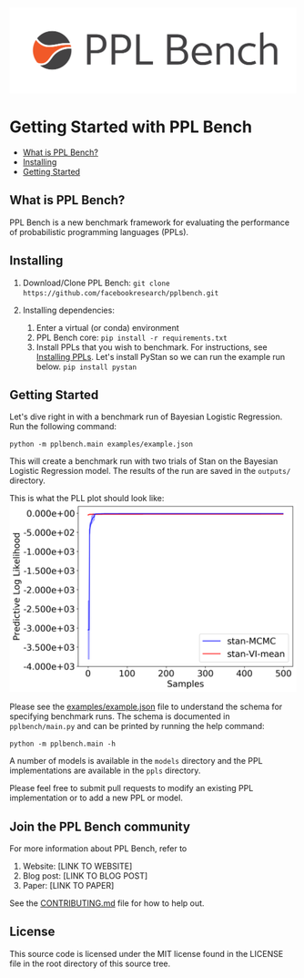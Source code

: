 ![](docs/figs/logo.png)


# Getting Started with PPL Bench

* [What is PPL Bench?](#what-is-ppl-bench?)
* [Installing](#installing)
* [Getting Started](#getting-started)



## What is PPL Bench?

PPL Bench is a new benchmark framework for evaluating the performance of probabilistic programming languages (PPLs).


## Installing

1. Download/Clone PPL Bench:
    `git clone https://github.com/facebookresearch/pplbench.git`

2. Installing dependencies:
    1. Enter a virtual (or conda) environment
    2. PPL Bench core:
        `pip install -r requirements.txt`
    3. Install PPLs that you wish to benchmark. For instructions, see [Installing PPLs](docs/ppl_installation_instructions.md). Let's install PyStan so we can run the example run below.
        `pip install pystan`

## Getting Started

Let's dive right in with a benchmark run of Bayesian Logistic Regression. Run the following command:

```
python -m pplbench.main examples/example.json
```

This will create a benchmark run with two trials of Stan on the Bayesian Logistic Regression model. The results of the run are saved in the `outputs/` directory.

This is what the PLL plot should look like:
![PLL plot of example run](docs/figs/example_pll.png)

Please see the [examples/example.json](examples/example.json) file to understand the schema for specifying benchmark runs. The schema is documented in `pplbench/main.py` and can be printed by running the help command:

```
python -m pplbench.main -h
```

A number of models is available in the `models` directory and the PPL implementations are available in the `ppls` directory.

Please feel free to submit pull requests to modify an existing PPL implementation or to add a new PPL or model.


## Join the PPL Bench community

 For more information about PPL Bench, refer to

1. Website: [LINK TO WEBSITE]
2. Blog post: [LINK TO BLOG POST]
3. Paper: [LINK TO PAPER]

See the [CONTRIBUTING.md](CONTRIBUTING.md) file for how to help out.

## License

This source code is licensed under the MIT license found in the
LICENSE file in the root directory of this source tree.
